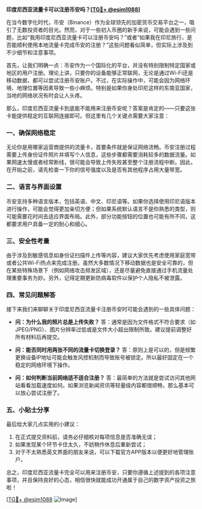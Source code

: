 **印度尼西亚流量卡可以注册币安吗？[[TG💪+ @esim1088](https://t.me/s/esim1088)]**

在当今数字化时代，币安（Binance）作为全球领先的加密货币交易平台之一，吸引了无数投资者的目光。然而，对于一些初入币圈的新手来说，可能会遇到一些问题，比如“我用印度尼西亚流量卡可以注册币安吗？”或者“如果我在印尼旅行，是否能顺利使用本地流量卡完成币安的注册？”这些问题看似简单，但实际上涉及到不少细节和注意事项。

首先，让我们明确一点：币安作为一个国际化的平台，并没有特别限制特定国家或地区的用户注册。理论上讲，只要你的设备能够正常联网，无论是通过Wi-Fi还是移动数据，都可以尝试注册币安账户。不过，在实际操作中，可能会因为网络环境、地理位置等因素导致一些小麻烦。特别是如果你身处印尼这样的东南亚国家，当地的网络状况有时会让人头疼。

那么，印度尼西亚流量卡到底能不能用来注册币安呢？答案是肯定的——只要这张卡能提供稳定的互联网连接即可。但这里有几个关键点需要大家注意：

### **一、确保网络稳定**
无论你是用哪家运营商提供的流量卡，首要条件就是保证网络流畅。币安注册过程需要上传身份证件照片并填写个人信息，这些步骤都需要消耗较多的数据流量。如果网速太慢或者经常断线，很可能会导致上传失败甚至整个注册流程中断。因此，在开始之前，请先检查一下你的信号强度以及是否有其他程序占用大量带宽。

### **二、语言与界面设置**
币安支持多种语言版本，包括英语、中文、印尼语等。如果你选择使用印尼语版本进行操作，可能会觉得更加亲切方便；但如果系统默认语言不是你熟悉的类型，则可能需要花时间去适应界面布局。此外，部分功能按钮的位置也可能有所不同，这都要求用户具备一定的耐心和细心。

### **三、安全性考量**
由于涉及到敏感信息如身份证扫描件上传等内容，建议大家优先考虑使用家庭宽带或者公共Wi-Fi热点来完成注册。虽然大多数情况下移动数据也是安全可靠的，但在某些特殊场景下（例如网络攻击频发区域），还是尽量避免直接通过手机流量处理重要事务为妙。另外，记得定期更新防病毒软件以保护个人隐私不被泄露。

### **四、常见问题解答**
接下来我们来聊聊关于印度尼西亚流量卡注册币安时可能会遇到的一些具体问题：
- **问：为什么我的照片总是上传失败？**
   答：通常是因为文件格式不符合要求（如JPEG/PNG）、图片分辨率过低或是文件大小超出限制所致。建议提前调整好所有材料后再提交。
   
- **问：能否同时用两张不同的流量卡切换登录？**
   答：原则上是可以的，但是频繁更换设备IP地址可能会触发风控机制而导致账号被锁定。所以最好固定在一个稳定的网络环境下操作。

- **问：如何判断当前网络适不适合注册？**
   答：最简单的方法就是尝试访问其他网站看看加载速度如何。如果浏览新闻资讯等轻量级内容都很顺畅，那么基本可以放心尝试注册了。

### **五、小贴士分享**
最后给大家几点实用的小建议：
1. 在正式提交资料前，请务必仔细核对每项信息是否准确无误；
2. 如果发现某个环节卡住太久，不妨稍作休息后重新尝试；
3. 对于不太熟悉英文界面的朋友来说，可以下载官方APP版本以便更好地管理账户。

总之，印度尼西亚流量卡完全可以用来注册币安，只要你遵循上述提到的各项注意事项，并且保持良好的心态，相信很快就能成功开通属于自己的数字资产投资之旅啦！

[[TG💪+ @esim1088](https://t.me/s/esim1088) ![Image](https://i.postimg.cc/4NQfJmqS/Snipaste-2025-05-13-00-14-12.png)]